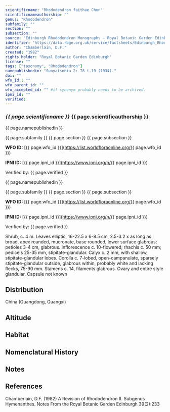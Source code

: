 ```yaml
---
scientificname: "Rhododendron faithae Chun"
scientificnameauthorship: ""
genus: "Rhododendron"
subfamily: ""
section: ""
subsection: ""
source: "Edinburgh Rhododendron Monographs – Royal Botanic Garden Edinburgh"
identifier: "https://data.rbge.org.uk/service/factsheets/Edinburgh_Rhododendron_Monographs.xhtml"
author: "Chamberlain, D.F."
created: "1982"
rights holder: "Royal Botanic Garden Edinburgh"
license: ""
tags: ["taxonomy", "Rhododendron"]
namepublishedin: "Sunyatsenia 2: 78 t.19 (1934)."
doi: ""
wfo_id : ""
wfo_parent_id: ""
wfo_accepted_id: "" #if synonym probably needs to be archived.                      
ipni_id: ""
verified:
---
```

### _{{ page.scientificname }}_ {{ page.scientificauthorship }}
 {{ page.namepublishedin }}

{{ page.subfamily }} {{ page.section }} {{ page.subsection }}

**WFO ID:** [{{ page.wfo_id }}](https://list.worldfloraonline.org/{{ page.wfo_id }})

**IPNI ID:** [{{ page.ipni_id }}](https://www.ipni.org/n/{{ page.ipni_id }})

Verified by: {{ page.verified }}

 {{ page.namepublishedin }}

{{ page.subfamily }} {{ page.section }} {{ page.subsection }}

**WFO ID:** [{{ page.wfo_id }}](https://list.worldfloraonline.org/{{ page.wfo_id }})

**IPNI ID:** [{{ page.ipni_id }}](https://www.ipni.org/n/{{ page.ipni_id }})

Verified by: {{ page.verified }}



Shrub, c. 4 m. Leaves elliptic, 16-22.5 x 6-8.5 cm, 2.5-3.2 x as long as broad, apex rounded, mucronate, base rounded, lower surface glabrous; petioles 3-4 cm, glabrous. Inflorescence c. 10-flowered; rhachis c. 50 mm; pedicels 25-35 mm, stipitate-glandular. Calyx c. 2 mm, with shallow, stipitate-glandular lobes. Corolla c. 7-lobed, open-campanulate, sparsely stipitate-glandular outside, glabrous within, probably white and lacking flecks, 75-90 mm. Stamens c. 14, filaments glabrous. Ovary and entire style glandular. Capsule not known

## Distribution
China (Guangdong, Guangxi)

## Altitude


## Habitat


## Nomenclatural History

                       
## Notes


## References

Chamberlain, D.F. (1982) A Revision of Rhododendron II. Subgenus Hymenanthes. Notes From the Royal Botanic Garden Edinburgh 39(2):233
